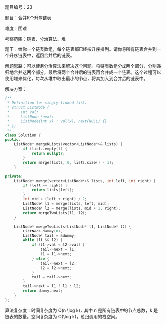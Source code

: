 题目编号：23

题目：合并K个升序链表

难度：困难

考察范围：链表、分治算法、堆

题干：给你一个链表数组，每个链表都已经按升序排列。请你将所有链表合并到一个升序链表中，返回合并后的链表。

解题思路：可以使用分治算法来解决这个问题。将链表数组分成两个部分，分别递归地合并这两个部分，最后将两个合并后的链表再合并成一个链表。这个过程可以使用堆来优化，每次从堆中取出最小的节点，将其加入到合并后的链表中。

解决方案：

```cpp
/**
 * Definition for singly-linked list.
 * struct ListNode {
 *     int val;
 *     ListNode *next;
 *     ListNode(int x) : val(x), next(NULL) {}
 * };
 */
class Solution {
public:
    ListNode* mergeKLists(vector<ListNode*>& lists) {
        if (lists.empty()) {
            return nullptr;
        }
        return merge(lists, 0, lists.size() - 1);
    }

private:
    ListNode* merge(vector<ListNode*>& lists, int left, int right) {
        if (left == right) {
            return lists[left];
        }
        int mid = (left + right) / 2;
        ListNode* l1 = merge(lists, left, mid);
        ListNode* l2 = merge(lists, mid + 1, right);
        return mergeTwoLists(l1, l2);
    }

    ListNode* mergeTwoLists(ListNode* l1, ListNode* l2) {
        ListNode dummy(0);
        ListNode* tail = &dummy;
        while (l1 && l2) {
            if (l1->val < l2->val) {
                tail->next = l1;
                l1 = l1->next;
            } else {
                tail->next = l2;
                l2 = l2->next;
            }
            tail = tail->next;
        }
        tail->next = l1 ? l1 : l2;
        return dummy.next;
    }
};
```

算法复杂度：时间复杂度为 O(n \log k)，其中 n 是所有链表中的节点总数，k 是链表的数量。空间复杂度为 O(\log k)，递归调用的栈空间。